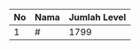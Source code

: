 | No | Nama            | Jumlah Level |
|----|-----------------|--------------|
| 1  | #    |    1799        |
